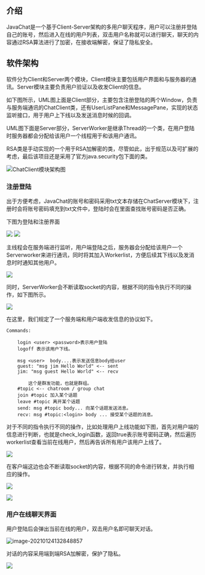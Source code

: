 ## 介绍

JavaChat是一个基于Client-Server架构的多用户聊天程序，用户可以注册并登陆自己的账号，然后进入在线的用户列表，双击用户名称就可以进行聊天，聊天的内容通过RSA算法进行了加密，在接收端解密，保证了隐私安全。

## 软件架构

软件分为Client和Server两个模块，Client模块主要包括用户界面和与服务器的通讯。Server模块主要负责用户验证以及收发Client的信息。

如下图所示，UML图上面是Client部分，主要包含注册登陆的两个Window，负责与服务端通讯的ChatClient类，还有UserListPane和MessagePane，实现的状态监听接口，用于用户上下线以及发送消息时候的回调。

UML图下面是Server部分，ServerWorker是继承Thread的一个类，在用户登陆时服务器都会分配给该用户一个线程用于和该用户通讯。

RSA类是手动实现的一个用于RSA加解密的类，尽管如此，出于规范以及可扩展的考虑，最后该项目还是采用了官方java.security包下面的类。

![ChatClient模块架构图](./ScreenShot/Structure.png)

### 注册登陆

出于方便考虑，JavaChat的账号和密码采用txt文本存储在ChatServer模块下，注册时会将账号密码填充到txt文件中，登陆时会在里面查找账号密码是否正确。

下图为登陆和注册界面

![](./ScreenShot/image-20210124131258829.png)	![](./ScreenShot/image-20210124131825615.png)

主线程会在服务端进行监听，用户端登陆之后，服务器会分配给该用户一个Serverworker来进行通讯，同时将其加入Workerlist，方便后续其下线以及发消息时时通知其他用户。

![](./ScreenShot/image-20210124133148794.png)

同时，ServerWorker会不断读取socket的内容，根据不同的指令执行不同的操作，如下图所示。

![](./ScreenShot/image-20210124133905853.png)

在这里，我们规定了一个服务端和用户端收发信息的协议如下。

```
Commands:

    login <user> <password>表示用户登陆
    logoff 表示该用户下线。

    msg <user>  body....表示发送信息body给user
    guest: "msg jim Hello World" <-- sent
    jim: "msg guest Hello World" <-- recv
		
		这个是群发功能，也就是群组。
    #topic <-- chatroom / group chat
    join #topic 加入某个话题
    leave #topic 离开某个话题
    send: msg #topic body... 向某个话题发送消息。
    recv: msg #topic:<login> body ... 接受某个话题的消息。

```

对于不同的指令执行不同的操作，比如处理用户上线功能如下图，首先对用户端的信息进行判断，也就是check_login函数，返回true表示账号密码正确，然后遍历workerlist查看当前在线用户，然后再告诉所有用户该用户上线了。

![](./ScreenShot/image-20210124134400412.png)

在客户端这边也会不断读取socket的内容，根据不同的命令进行转发，并执行相应的操作。

![](./ScreenShot/image-20210124134945657.png)

![](./ScreenShot/image-20210124135048157.png)

### 用户在线聊天界面

用户登陆后会弹出当前在线的用户，双击用户名即可聊天对话。

![image-20210124132848857](./ScreenShot/image-20210124132848857.png)

对话的内容采用端到端RSA加解密，保护了隐私。

![](./ScreenShot/image-20210124135300719.png)

